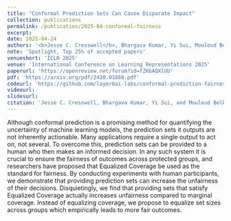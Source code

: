 ```yaml
---
title: "Conformal Prediction Sets Can Cause Disparate Impact"
collection: publications
permalink: /publication/2025-04-conformal-fairness
excerpt: 
date: 2025-04-24
authors: '<b>Jesse C. Cresswell</b>, Bhargava Kumar, Yi Sui, Mouloud Belbahri'
note: 'Spotlight, Top 25% of accepted papers'
venueshort: 'ICLR 2025'
venue: 'International Conference on Learning Representations 2025'
paperurl: 'https://openreview.net/forum?id=fZK6AQXlUU'
pdf: 'https://arxiv.org/pdf/2410.01888.pdf'
codeurl: 'https://github.com/layer6ai-labs/conformal-prediction-fairness'
videourl:
slidesurl:
citation: 'Jesse C. Cresswell, Bhargava Kumar, Yi Sui, and Mouloud Belbahri. Conformal Prediction Sets Can Cause Disparate Impact. ICLR 2025'
---
```

Although conformal prediction is a promising method for quantifying the uncertainty of machine learning models, the prediction sets it outputs are not inherently actionable. Many applications require a single output to act on, not several. To overcome this, prediction sets can be provided to a human who then makes an informed decision. In any such system it is crucial to ensure the fairness of outcomes across protected groups, and researchers have proposed that Equalized Coverage be used as the standard for fairness. By conducting experiments with human participants, we demonstrate that providing prediction sets can increase the unfairness of their decisions. Disquietingly, we find that providing sets that satisfy Equalized Coverage actually increases unfairness compared to marginal coverage. Instead of equalizing coverage, we propose to equalize set sizes across groups which empirically leads to more fair outcomes.